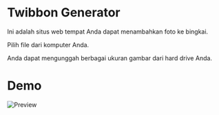 # Twibbon Generator

Ini adalah situs web tempat Anda dapat menambahkan foto ke bingkai.

Pilih file dari komputer Anda.

Anda dapat mengunggah berbagai ukuran gambar dari hard drive Anda.

# Demo

![Preview](twibbonku/img/preview.png)
